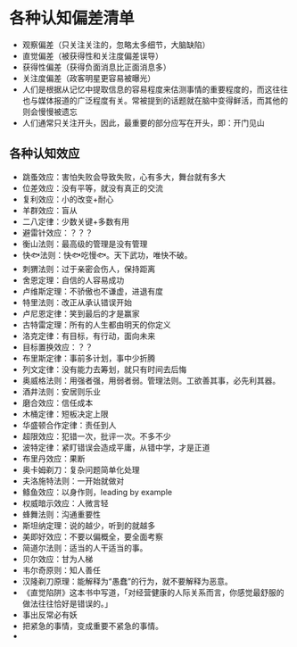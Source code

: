 # 各种认知偏差清单

* 观察偏差（只关注关注的，忽略太多细节，大脑缺陷）
* 直觉偏差（被获得性和关注度偏差误导）
* 获得性偏差（获得负面消息比正面消息多）
* 关注度偏差（政客明星更容易被曝光）
* 人们是根据从记忆中提取信息的容易程度来估测事情的重要程度的，而这往往也与媒体报道的广泛程度有关。常被提到的话题就在脑中变得鲜活，而其他的则会慢慢被遗忘
* 人们通常只关注开头，因此，最重要的部分应写在开头，即：开门见山


## 各种认知效应

* 跳蚤效应：害怕失败会导致失败，心有多大，舞台就有多大
* 位差效应：没有平等，就没有真正的交流
* 复利效应：小的改变+耐心
* 羊群效应：盲从
* 二八定律：少数关键+多数有用
* 避雷针效应：？？？
* 衡山法则：最高级的管理是没有管理
* 快🐟法则：快🐟吃慢🐟。天下武功，唯快不破。
* 刺猬法则：过于亲密会伤人，保持距离
* 舍恩定理：自信的人容易成功
* 卢维斯定理：不骄傲也不谦虚，进退有度
* 特里法则：改正从承认错误开始
* 卢尼恩定律：笑到最后的才是赢家
* 古特雷定理：所有的人生都由明天的你定义
* 洛克定律：有目标，有行动，面向未来
* 目标置换效应：？？
* 布里斯定律：事前多计划，事中少折腾
* 列文定律：没有能力去筹划，就只有时间去后悔
* 奥威格法则：用强者强，用弱者弱。管理法则。工欲善其事，必先利其器。
* 酒井法则：安居则乐业
* 磨合效应：信任成本
* 木桶定律：短板决定上限
* 华盛顿合作定律：责任到人
* 超限效应：犯错一次，批评一次。不多不少
* 波特定律：紧盯错误会造成平庸，从错中学，才是正道
* 布里丹效应：果断
* 奥卡姆剃刀：复杂问题简单化处理
* 夫洛施特法则：一开始就做对
* 鲦鱼效应：以身作则，leading by example
* 权威暗示效应：人微言轻
* 蜂舞法则：沟通重要性
* 斯坦纳定理：说的越少，听到的就越多
* 美即好效应：不要以偏概全，要全面考察
* 简道尔法则：适当的人干适当的事。
* 贝尔效应：甘为人梯
* 韦尔奇原则：知人善任
* 汉隆剃刀原理：能解释为“愚蠢”的行为，就不要解释为恶意。
* 《直觉陷阱》这本书中写道，「对经营健康的人际关系而言，你感觉最舒服的做法往往恰好是错误的。」
* 事出反常必有妖
* 把紧急的事情，变成重要不紧急的事情。
* 